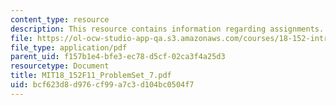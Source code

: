 ```yaml
---
content_type: resource
description: This resource contains information regarding assignments.
file: https://ol-ocw-studio-app-qa.s3.amazonaws.com/courses/18-152-introduction-to-partial-differential-equations-fall-2011/bcf623d8d976cf99a7c3d104bc0504f7_MIT18_152F11_ProblemSet_7.pdf
file_type: application/pdf
parent_uid: f157b1e4-bfe3-ec78-d5cf-02ca3f4a25d3
resourcetype: Document
title: MIT18_152F11_ProblemSet_7.pdf
uid: bcf623d8-d976-cf99-a7c3-d104bc0504f7
---
```

